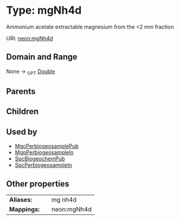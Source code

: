 
# Type: mgNh4d


Ammonium acetate extractable magnesium from the <2 mm fraction

URI: [neon:mgNh4d](https://data.neonscience.org/mgNh4d)


## Domain and Range

None ->  <sub>OPT</sub> [Double](types/Double.md)

## Parents


## Children


## Used by

 * [MgcPerbiogeosamplePub](MgcPerbiogeosamplePub.md)
 * [MgpPerbiogeosampleIn](MgpPerbiogeosampleIn.md)
 * [SpcBiogeochemPub](SpcBiogeochemPub.md)
 * [SpcPerbiogeosampleIn](SpcPerbiogeosampleIn.md)

## Other properties

|  |  |  |
| --- | --- | --- |
| **Aliases:** | | mg nh4d |
| **Mappings:** | | neon:mgNh4d |

